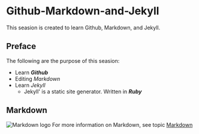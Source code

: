 # Github-Markdown-and-Jekyll
This seasion is created to learn Github, Markdown, and Jekyll.

## Preface
The following are the purpose of this seasion:
- Learn _**Github**_
- Editing _Markdown_
- Learn _Jekyll_
  -  Jekyll' is a static site generator. Written in _**Ruby**_

## Markdown
![Markdown logo](http://kirkstrobeck.github.io/whatismarkdown.com/img/markdown.png)
For more information on Markdown, see topic [Markdown](#Markdown.md)
